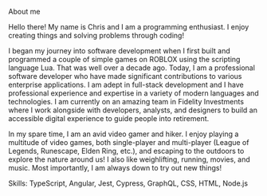 About me

Hello there! My name is Chris and I am a programming enthusiast. I enjoy creating things and solving problems through coding! 

I began my journey into software development when I first built and programmed a couple of simple games on ROBLOX using the scripting language Lua. That was well over a decade ago. Today, I am a professional software developer who have made significant contributions to various enterprise applications. I am adept in full-stack development and I have professional experience and expertise in a variety of modern languages and technologies. I am currently on an amazing team in Fidelity Investments where I work alongside with developers, analysts, and designers to build an accessible digital experience to guide people into retirement.

In my spare time, I am an avid video gamer and hiker. I enjoy playing a multitude of video games, both single-player and multi-player (League of Legends, Runescape, Elden Ring, etc.), and escaping to the outdoors to explore the nature around us! I also like weighlifting, running, movies, and music. Most importantly, I am always down to try out new things!

Skills: TypeScript, Angular, Jest, Cypress, GraphQL, CSS, HTML, Node.js